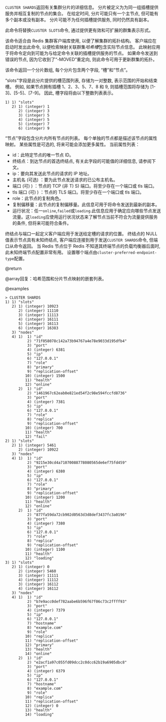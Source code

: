 `CLUSTER SHARDS`返回有关集群分片的详细信息。
分片被定义为为同一组插槽提供服务并相互复制的节点的集合。
在给定时间, 分片可能只有一个主节点, 但可能有多个副本或没有副本。
分片可能不为任何插槽提供服务, 同时仍然具有副本。

此命令将替换`CLUSTER SLOTS`命令, 通过提供更有效和可扩展的群集表示形式。

该命令适合由 Redis 集群客户端库使用, 以便了解集群的拓扑结构。
客户端应在启动时发出此命令, 以便检索映射关联群集*哈希槽*包含实际节点信息。
此映射应用于将命令定向到可能为与给定命令关联的插槽提供服务的节点。
如果命令发送到错误的节点, 因为它收到了“-MOVED”重定向, 则此命令可用于更新群集的拓扑。

该命令返回一个分片数组, 每个分片包含两个字段, “槽”和“节点”。

“slots”字段是此分片提供的槽范围列表, 存储为一对整数, 表示范围的开始和结束槽。
例如, 如果节点拥有插槽 1、2、3、5、7、8 和 9, 则插槽范围将存储为 \[1-3]、\[5-5]、\[7-9]。
因此, 槽字段将由以下整数列表表示。

    1) 1) "slots"
       2) 1) (integer) 1
          2) (integer) 3
          3) (integer) 5
          4) (integer) 5
          5) (integer) 7
          6) (integer) 9

“节点”字段包含分片内所有节点的列表。
每个单独的节点都是描述该节点的属性映射。
某些属性是可选的, 将来可能会添加更多属性。
当前属性列表：

*   id：此特定节点的唯一节点 ID。
*   终结点：到达节点的首选终结点, 有关此字段的可能值的详细信息, 请参阅下文。
*   ip：要向其发送此节点的请求的 IP 地址。
*   主机名 (可选) ：要为此节点发送请求的已公布主机名。
*   端口 (可) ) ：节点的 TCP (非 T) S) 端口。将至少存在一个端口或 tls 端口。
*   tls 端口 (可) ) ：节点的 TLS 端口。将至少存在一个端口或 tls 端口。
*   role：此节点的复制角色。
*   复制偏移量：此节点的复制偏移量。此信息可用于将命令发送到最新的副本。
*   运行状况：任一`online`,`failed`或`loading`.此信息应用于确定应向哪些节点发送流量。这`loading`应使用运行状况状态来了解节点当前不符合为流量提供服务的条件, 但将来可能符合条件。

终结点与端口一起定义客户端应用于发送给定槽的请求的位置。
终结点的 NULL 值表示节点具有未知终结点, 客户端应连接到用于发送`CLUSTER SHARDS`命令, 但端口从命令返回。
当 Redis 节点位于 Redis 不知道其终端节点的负载均衡器后面时, 此未知终端节点配置非常有用。
设置哪个端点由`cluster-preferred-endpoint-type`配置。

@return

@array回复：哈希范围和分片节点映射的嵌套列表。

@examples

    > CLUSTER SHARDS
    1) 1) "slots"
       2) 1) (integer) 10923
          2) (integer) 11110
          3) (integer) 11113
          4) (integer) 16111
          5) (integer) 16113
          6) (integer) 16383
       3) "nodes"
       4) 1)  1) "id"
              2) "71f058078c142a73b94767a4e78e9033d195dfb4"
              3) "port"
              4) (integer) 6381
              5) "ip"
              6) "127.0.0.1"
              7) "role"
              8) "primary"
              9) "replication-offset"
             10) (integer) 1500
             11) "health"
             12) "online"
          2)  1) "id"
              2) "1461967c62eab0e821ed54f2c98e594fccfd8736"
              3) "port"
              4) (integer) 7381
              5) "ip"
              6) "127.0.0.1"
              7) "role"
              8) "replica"
              9) "replication-offset"
             10) (integer) 700
             11) "health"
             12) "fail"
    2) 1) "slots"
       2) 1) (integer) 5461
          2) (integer) 10922
       3) "nodes"
       4) 1)  1) "id"
              2) "9215e30cd4a71070088778080565de6ef75fd459"
              3) "port"
              4) (integer) 6380
              5) "ip"
              6) "127.0.0.1"
              7) "role"
              8) "primary"
              9) "replication-offset"
             10) (integer) 1200
             11) "health"
             12) "online"
          2)  1) "id"
              2) "877fa59da72cb902d0563d3d8def3437fc3a0196"
              3) "port"
              4) (integer) 7380
              5) "ip"
              6) "127.0.0.1"
              7) "role"
              8) "replica"
              9) "replication-offset"
             10) (integer) 1100
             11) "health"
             12) "loading"
    3) 1) "slots"
       2) 1) (integer) 0
          2) (integer) 5460
          3) (integer) 11111
          4) (integer) 11112
          3) (integer) 16112
          4) (integer) 16112
       3) "nodes"
       4) 1)  1) "id"
              2) "b7e9acc0def782aabe6b596f67f06c73c2ffff93"
              3) "port"
              4) (integer) 7379
              5) "ip"
              6) "127.0.0.1"
              7) "hostname"
              8) "example.com"
              9) "role"
             10) "replica"
             11) "replication-offset"
             12) "primary"
             13) "health"
             14) "online"
          2)  1) "id"
              2) "e2acf1a97c055fd09dcc2c0dcc62b19a6905dbc8"
              3) "port"
              4) (integer) 6379
              5) "ip"
              6) "127.0.0.1"
              7) "hostname"
              8) "example.com"
              9) "role"
             10) "replica"
             11) "replication-offset"
             12) (integer) 0
             13) "health"
             14) "loading"
